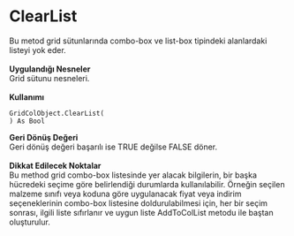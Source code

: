 # ClearList

Bu metod grid sütunlarında combo-box ve list-box tipindeki alanlardaki listeyi yok eder.\
\
**Uygulandığı Nesneler**\
Grid sütunu nesneleri.\
\
**Kullanımı**

```
GridColObject.ClearList(
) As Bool
```

**Geri Dönüş Değeri**\
Geri dönüş değeri başarılı ise TRUE değilse FALSE döner.\
\
**Dikkat Edilecek Noktalar** \
Bu method grid combo-box listesinde yer alacak bilgilerin, bir başka hücredeki seçime göre belirlendiği durumlarda kullanılabilir. Örneğin seçilen malzeme sınıfı veya koduna göre uygulanacak fiyat veya indirim seçeneklerinin combo-box listesine doldurulabilmesi için, her bir seçim sonrası, ilgili liste sıfırlanır ve uygun liste AddToColList metodu ile baştan oluşturulur.
